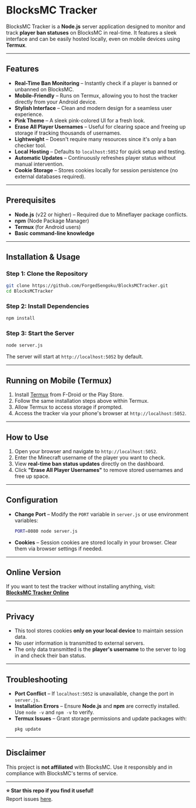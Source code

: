 
# BlocksMC Tracker  

BlocksMC Tracker is a **Node.js** server application designed to monitor and track **player ban statuses** on BlocksMC in real-time. It features a sleek interface and can be easily hosted locally, even on mobile devices using **Termux**.  

---

## Features  

- **Real-Time Ban Monitoring** – Instantly check if a player is banned or unbanned on BlocksMC.  
- **Mobile-Friendly** – Runs on Termux, allowing you to host the tracker directly from your Android device.  
- **Stylish Interface** – Clean and modern design for a seamless user experience.  
- **Pink Theme** – A sleek pink-colored UI for a fresh look.  
- **Erase All Player Usernames** – Useful for clearing space and freeing up storage if tracking thousands of usernames.  
- **Lightweight** – Doesn't require many resources since it's only a ban checker tool.  
- **Local Hosting** – Defaults to `localhost:5052` for quick setup and testing.  
- **Automatic Updates** – Continuously refreshes player status without manual intervention.  
- **Cookie Storage** – Stores cookies locally for session persistence (no external databases required).  

---

## Prerequisites  

- **Node.js** (v22 or higher) – Required due to Mineflayer package conflicts.  
- **npm** (Node Package Manager)  
- **Termux** (for Android users)  
- **Basic command-line knowledge**  

---

## Installation & Usage  

### **Step 1: Clone the Repository**  
```bash
git clone https://github.com/ForgedSengoku/BlocksMCTracker.git
cd BlocksMCTracker
```  

### **Step 2: Install Dependencies**  
```bash
npm install
```  

### **Step 3: Start the Server**  
```bash
node server.js
```  
The server will start at `http://localhost:5052` by default.  

---

## **Running on Mobile (Termux)**  

1. Install [Termux](https://termux.com/) from F-Droid or the Play Store.  
2. Follow the same installation steps above within Termux.  
3. Allow Termux to access storage if prompted.  
4. Access the tracker via your phone's browser at `http://localhost:5052`.  

---

## How to Use  

1. Open your browser and navigate to `http://localhost:5052`.  
2. Enter the Minecraft username of the player you want to check.  
3. View **real-time ban status updates** directly on the dashboard.  
4. Click **"Erase All Player Usernames"** to remove stored usernames and free up space.  

---

## Configuration  

- **Change Port** – Modify the `PORT` variable in `server.js` or use environment variables:  
  ```bash
  PORT=8080 node server.js
  ```  
- **Cookies** – Session cookies are stored locally in your browser. Clear them via browser settings if needed.  

---

## Online Version  

If you want to test the tracker without installing anything, visit:  
[**BlocksMC Tracker Online**](https://blocksmctracker.onrender.com/)  

---

## Privacy  

- This tool stores cookies **only on your local device** to maintain session data.  
- No user information is transmitted to external servers.  
- The only data transmitted is the **player's username** to the server to log in and check their ban status.  

---

## Troubleshooting  

- **Port Conflict** – If `localhost:5052` is unavailable, change the port in `server.js`.  
- **Installation Errors** – Ensure **Node.js** and **npm** are correctly installed. Use `node -v` and `npm -v` to verify.  
- **Termux Issues** – Grant storage permissions and update packages with:  
  ```bash
  pkg update
  ```  

---

## Disclaimer  

This project is **not affiliated** with BlocksMC. Use it responsibly and in compliance with BlocksMC's terms of service.  

---

**⭐ Star this repo if you find it useful!**  
Report issues [here](https://github.com/ForgedSengoku/BlocksMCTracker/issues).  
```
